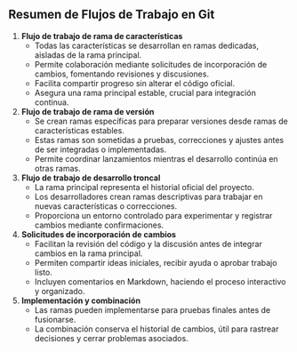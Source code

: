 

## Resumen de Flujos de Trabajo en Git

1. **Flujo de trabajo de rama de características**
    - Todas las características se desarrollan en ramas dedicadas, aisladas de la rama principal.
    - Permite colaboración mediante solicitudes de incorporación de cambios, fomentando revisiones y discusiones.
    - Facilita compartir progreso sin alterar el código oficial.
    - Asegura una rama principal estable, crucial para integración continua.
2. **Flujo de trabajo de rama de versión**
    - Se crean ramas específicas para preparar versiones desde ramas de características estables.
    - Estas ramas son sometidas a pruebas, correcciones y ajustes antes de ser integradas o implementadas.
    - Permite coordinar lanzamientos mientras el desarrollo continúa en otras ramas.
3. **Flujo de trabajo de desarrollo troncal**
    - La rama principal representa el historial oficial del proyecto.
    - Los desarrolladores crean ramas descriptivas para trabajar en nuevas características o correcciones.
    - Proporciona un entorno controlado para experimentar y registrar cambios mediante confirmaciones.
4. **Solicitudes de incorporación de cambios**
    - Facilitan la revisión del código y la discusión antes de integrar cambios en la rama principal.
    - Permiten compartir ideas iniciales, recibir ayuda o aprobar trabajo listo.
    - Incluyen comentarios en Markdown, haciendo el proceso interactivo y organizado.
5. **Implementación y combinación**
    - Las ramas pueden implementarse para pruebas finales antes de fusionarse.
    - La combinación conserva el historial de cambios, útil para rastrear decisiones y cerrar problemas asociados.
